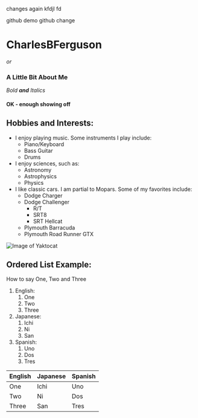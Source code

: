 changes again
kfdjl
fd

github demo
github change

# CharlesBFerguson
*or*
### **A Little Bit About Me**

_Bold **and** Italics_
#### OK - enough showing off

## Hobbies and Interests:

- I enjoy playing music. Some instruments I play include:
  - Piano/Keyboard
  - Bass Guitar
  - Drums
- I enjoy sciences, such as:
  - Astronomy
  - Astrophysics
  - Physics
- I like classic cars. I am partial to Mopars. Some of my favorites include:
  - Dodge Charger
  - Dodge Challenger
      - R/T
      - SRT8
      - SRT Hellcat
  - Plymouth Barracuda
  - Plymouth Road Runner GTX

![Image of Yaktocat](https://upload.wikimedia.org/wikipedia/commons/thumb/2/21/%2770_Dodge_Challenger_%28Auto_classique_Bellepros_Vaudreuil-Dorion_%2711%29.JPG/1920px-%2770_Dodge_Challenger_%28Auto_classique_Bellepros_Vaudreuil-Dorion_%2711%29.JPG)

## Ordered List Example:
How to say One, Two and Three  
1. English:
    1. One
    1. Two
    1. Three
1. Japanese:
    1. Ichi
    1. Ni
    1. San
1. Spanish:
    1. Uno
    1. Dos
    1. Tres

English | Japanese | Spanish
------------ | ------------- | -------------
One | Ichi | Uno
Two | Ni | Dos
Three | San | Tres
